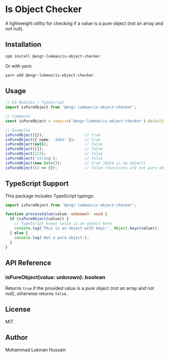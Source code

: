 # Is Object Checker

A lightweight utility for checking if a value is a pure object (not an array and not null).

## Installation

```bash
npm install @engr-lukman/is-object-checker
```

Or with yarn:

```bash
yarn add @engr-lukman/is-object-checker
```

## Usage

```typescript
// ES Modules / TypeScript
import isPureObject from '@engr-lukman/is-object-checker';

// CommonJS
const isPureObject = require('@engr-lukman/is-object-checker').default;

// Examples
isPureObject({});                  // true
isPureObject({ name: 'John' });    // true
isPureObject(null);                // false
isPureObject([]);                  // false
isPureObject(123);                 // false
isPureObject('string');            // false
isPureObject(new Date());          // true (Date is an object)
isPureObject(() => {});            // false (functions are not pure objects)
```

## TypeScript Support

This package includes TypeScript typings:

```typescript
import isPureObject from '@engr-lukman/is-object-checker';

function processValue(value: unknown): void {
  if (isPureObject(value)) {
    // TypeScript knows value is an object here
    console.log('This is an object with keys:', Object.keys(value));
  } else {
    console.log('Not a pure object');
  }
}
```

## API Reference

### isPureObject(value: unknown): boolean

Returns `true` if the provided value is a pure object (not an array and not null), otherwise returns `false`.

## License

MIT

## Author

Mohammad Lukman Hussain